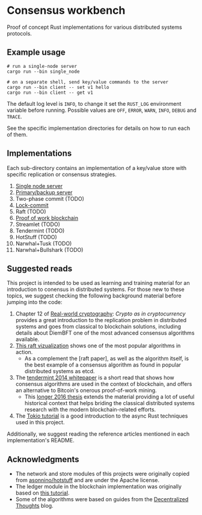 # Consensus workbench
Proof of concept Rust implementations for various distributed systems protocols.

## Example usage

    # run a single-node server
    cargo run --bin single_node

    # on a separate shell, send key/value commands to the server
    cargo run --bin client -- set v1 hello
    cargo run --bin client -- get v1

The default log level is `INFO`, to change it set the `RUST_LOG` environment variable before running. Possible values are `OFF`, `ERROR`, `WARN`, `INFO`, `DEBUG` and `TRACE`.

See the specific implementation directories for details on how to run each of them.

## Implementations

Each sub-directory contains an implementation of a key/value store with specific replication or consensus strategies.

1. [Single node server](/src/single_node)
1. [Primary/backup server](/src/primary_backup)
1. Two-phase commit (TODO)
2. [Lock-commit](/src/lock_commit)
3. Raft (TODO)
3. [Proof of work blockchain](/src/blockchain)
4. Streamlet (TODO)
5. Tendermint (TODO)
5. HotStuff (TODO)
6. Narwhal+Tusk (TODO)
6. Narwhal+Bullshark (TODO)

## Suggested reads

This project is intended to be used as learning and training material for an introduction to conensus in distributed systems. 
For those new to these topics, we suggest checking the following background material before jumping into the code:

1. Chapter 12 of [Real-world cryptography](https://www.manning.com/books/real-world-cryptography): _Crypto as in cryptocurrency_ provides a great introduction to the replication problem in distributed systems and goes from classical to blockchain solutions, including details about DiemBFT one of the most advanced consensus algorithms available.
2. [This raft vizualization](http://thesecretlivesofdata.com/raft/) shows one of the most popular algorithms in action.
    - As a complement the [raft paper], as well as the algorithm itself, is the best example of a consensus algorithm as found in popular distributed systems as etcd.
3. The [tendermint 2014 whitepaper](https://tendermint.com/static/docs/tendermint.pdf) is a short read that shows how consensus algorithms are used in the context of blockchain, and offers an alternative to Bitcoin's onerous proof-of-work mining.
    - This [longer 2016 thesis](https://knowen-production.s3.amazonaws.com/uploads/attachment/file/1814/Buchman_Ethan_201606_Msater%2Bthesis.pdf) extends the material providing a lot of useful historical context that helps briding the classical distributed systems research with the modern blockchain-related efforts.
4. The [Tokio tutorial](https://tokio.rs/tokio/tutorial) is a good introduction to the async Rust techniques used in this project.

Additionally, we suggest reading the reference articles mentioned in each implementation's README.
    
## Acknowledgments

- The network and store modules of this projects were originally copied from [asonnino/hotstuff](https://github.com/asonnino/hotstuff) and are under the Apache license.
- The ledger module in the blockchain implementation was originally based on [this tutorial](https://blog.logrocket.com/how-to-build-a-blockchain-in-rust/).
- Some of the algorithms were based on guides from the [Decentralized Thoughts](https://decentralizedthoughts.github.io/) blog.

